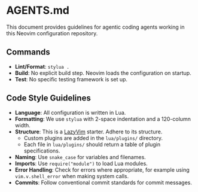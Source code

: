 # AGENTS.md

This document provides guidelines for agentic coding agents working in this Neovim configuration repository.

## Commands

- **Lint/Format**: `stylua .`
- **Build**: No explicit build step. Neovim loads the configuration on startup.
- **Test**: No specific testing framework is set up.

## Code Style Guidelines

- **Language**: All configuration is written in Lua.
- **Formatting**: We use `stylua` with 2-space indentation and a 120-column width.
- **Structure**: This is a [LazyVim](https://lazyvim.github.io/) starter. Adhere to its structure.
  - Custom plugins are added in the `lua/plugins/` directory.
  - Each file in `lua/plugins/` should return a table of plugin specifications.
- **Naming**: Use `snake_case` for variables and filenames.
- **Imports**: Use `require("module")` to load Lua modules.
- **Error Handling**: Check for errors where appropriate, for example using `vim.v.shell_error` when making system calls.
- **Commits**: Follow conventional commit standards for commit messages.

